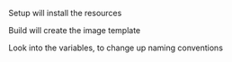 Setup will install the resources

Build will create the image template

Look into the variables, to change up naming conventions
